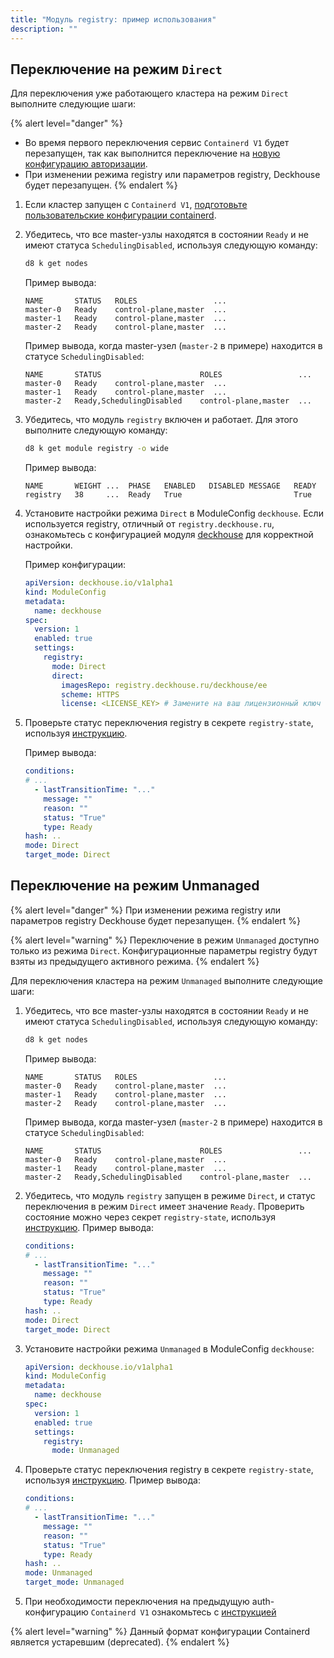 ```yaml
---
title: "Модуль registry: пример использования"
description: ""
---
```


## Переключение на режим `Direct`

Для переключения уже работающего кластера на режим `Direct` выполните следующие шаги:

{% alert level="danger" %}
- Во время первого переключения сервис `Containerd V1` будет перезапущен, так как выполнится переключение на [новую конфигурацию авторизации](faq.html#как-подготовить-containerd-v1).
- При изменении режима registry или параметров registry, Deckhouse будет перезапущен.
{% endalert %}

1. Если кластер запущен с `Containerd V1`, [подготовьте пользовательские конфигурации containerd](faq.html#как-подготовить-containerd-v1).

1. Убедитесь, что все master-узлы находятся в состоянии `Ready` и не имеют статуса `SchedulingDisabled`, используя следующую команду:

   ```bash
   d8 k get nodes
   ```

   Пример вывода:

   ```console
   NAME       STATUS   ROLES                 ...
   master-0   Ready    control-plane,master  ...
   master-1   Ready    control-plane,master  ...
   master-2   Ready    control-plane,master  ...
   ```

   Пример вывода, когда master-узел (`master-2` в примере) находится в статусе `SchedulingDisabled`:

   ```console
   NAME       STATUS                      ROLES                 ...
   master-0   Ready    control-plane,master  ...
   master-1   Ready    control-plane,master  ...
   master-2   Ready,SchedulingDisabled    control-plane,master  ...
   ```

1. Убедитесь, что модуль `registry` включен и работает. Для этого выполните следующую команду:

   ```bash
   d8 k get module registry -o wide
   ```

   Пример вывода:

   ```console
   NAME       WEIGHT ...  PHASE   ENABLED   DISABLED MESSAGE   READY
   registry   38     ...  Ready   True                         True
   ```

1. Установите настройки режима `Direct` в ModuleConfig `deckhouse`. Если используется registry, отличный от `registry.deckhouse.ru`, ознакомьтесь с конфигурацией модуля [deckhouse](../deckhouse/) для корректной настройки.

   Пример конфигурации:

   ```yaml
   apiVersion: deckhouse.io/v1alpha1
   kind: ModuleConfig
   metadata:
     name: deckhouse
   spec:
     version: 1
     enabled: true
     settings:
       registry:
         mode: Direct
         direct:
           imagesRepo: registry.deckhouse.ru/deckhouse/ee
           scheme: HTTPS
           license: <LICENSE_KEY> # Замените на ваш лицензионный ключ
   ```

1. Проверьте статус переключения registry в секрете `registry-state`, используя [инструкцию](faq.html#как-посмотреть-статус-переключения-режима-registry).

   Пример вывода:

   ```yaml
   conditions:
   # ...
     - lastTransitionTime: "..."
       message: ""
       reason: ""
       status: "True"
       type: Ready
   hash: ..
   mode: Direct
   target_mode: Direct
   ```

## Переключение на режим Unmanaged

{% alert level="danger" %}
При изменении режима registry или параметров registry Deckhouse будет перезапущен.
{% endalert %}

{% alert level="warning" %}
Переключение в режим `Unmanaged` доступно только из режима `Direct`. Конфигурационные параметры registry будут взяты из предыдущего активного режима.
{% endalert %}

Для переключения кластера на режим `Unmanaged` выполните следующие шаги:

1. Убедитесь, что все master-узлы находятся в состоянии `Ready` и не имеют статуса `SchedulingDisabled`, используя следующую команду:

   ```bash
   d8 k get nodes
   ```

   Пример вывода:
  
   ```console
   NAME       STATUS   ROLES                 ...
   master-0   Ready    control-plane,master  ...
   master-1   Ready    control-plane,master  ...
   master-2   Ready    control-plane,master  ...
   ```

   Пример вывода, когда master-узел (`master-2` в примере) находится в статусе `SchedulingDisabled`:

   ```console
   NAME       STATUS                      ROLES                 ...
   master-0   Ready    control-plane,master  ...
   master-1   Ready    control-plane,master  ...
   master-2   Ready,SchedulingDisabled    control-plane,master  ...
   ```

1. Убедитесь, что модуль `registry` запущен в режиме `Direct`, и статус переключения в режим `Direct` имеет значение `Ready`. Проверить состояние можно через секрет `registry-state`, используя [инструкцию](faq.html#как-посмотреть-статус-переключения-режима-registry). Пример вывода:

   ```yaml
   conditions:
   # ...
     - lastTransitionTime: "..."
       message: ""
       reason: ""
       status: "True"
       type: Ready
   hash: ..
   mode: Direct
   target_mode: Direct
   ```

1. Установите настройки режима `Unmanaged` в ModuleConfig `deckhouse`:

   ```yaml
   apiVersion: deckhouse.io/v1alpha1
   kind: ModuleConfig
   metadata:
     name: deckhouse
   spec:
     version: 1
     enabled: true
     settings:
       registry:
         mode: Unmanaged
   ```

1. Проверьте статус переключения registry в секрете `registry-state`, используя [инструкцию](faq.html#как-посмотреть-статус-переключения-режима-registry). Пример вывода:

   ```yaml
   conditions:
   # ...
     - lastTransitionTime: "..."
       message: ""
       reason: ""
       status: "True"
       type: Ready
   hash: ..
   mode: Unmanaged
   target_mode: Unmanaged
   ```

1. При необходимости переключения на предыдущую auth-конфигурацию `Containerd V1` ознакомьтесь с [инструкцией](faq.html#как-переключиться-на-предыдущую-конфигурацию-авторизации-containerd-v1)

{% alert level="warning" %}
Данный формат конфигурации Containerd является устаревшим (deprecated).
{% endalert %}

